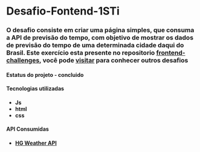 <h1>
    <a>Desafio-Fontend-1STi</a>
</h1>
<h3>
    O desafio consiste em criar uma página simples, que consuma a API de previsão do tempo, com objetivo de mostrar os dados de previsão do tempo de uma determinada cidade daqui do Brasil. Este exercício esta presente no repositorio
    <a href="https://github.com/felipefialho/frontend-challenges">frontend-challenges</a>, você pode <a href="https://github.com/felipefialho/frontend-challenges"> visitar</a> para conhecer outros desafios
</h3>
<h4>Estatus do projeto - concluido<h4>
<h4>Tecnologias utilizadas<h4>
<ul>
    <li>Js</li>
    <li>html</li>
    <li>css</li>
</ul>
<h4>API Consumidas<h4>
<ul>
    <li>
        <a href="https://hgbrasil.com/status/weather"> 
            HG Weather API
        </a>
    </li>
</ul>
